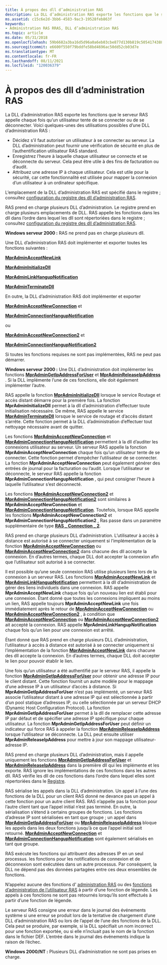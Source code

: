 ```yaml
---
title: À propos des dll d’administration RAS
description: La DLL d’administration RAS exporte les fonctions que le serveur RAS appelle chaque fois qu’un utilisateur tente de se connecter ou de se déconnecter.
ms.assetid: c15c6e2d-3bb6-4583-9ac3-19528feb863f
keywords:
- Administration RAS RRAS, DLL d’administration RAS
ms.topic: article
ms.date: 05/31/2018
ms.openlocfilehash: 59b6682a3ba16d5d96a0a6eb03cbe877d130b819c5054174388e4fe89764957f
ms.sourcegitcommit: e6600f550f79bddfe58bd4696ac50dd52cb03d7e
ms.translationtype: MT
ms.contentlocale: fr-FR
ms.lasthandoff: 08/11/2021
ms.locfileid: "120036379"
---
```

# <a name="about-ras-administration-dlls"></a>À propos des dll d’administration RAS

La DLL d’administration RAS exporte les fonctions que le serveur RAS appelle chaque fois qu’un utilisateur tente de se connecter ou de se déconnecter. Voici quelques-unes des utilisations possibles d’une DLL d’administration RAS :

-   Décidez s’il faut autoriser un utilisateur à se connecter au serveur. La DLL d’administration peut fournir une vérification de sécurité en plus de l’authentification utilisateur RAS standard.
-   Enregistrez l’heure à laquelle chaque utilisateur se connecte et se déconnecte du serveur. Cela peut être utile à des fins de facturation ou d’audit.
-   Attribuez une adresse IP à chaque utilisateur. Cela est utile pour la sécurité, car cette fonctionnalité est utilisée pour mapper la connexion d’un utilisateur à un ordinateur spécifique.

L’emplacement de la DLL d’administration RAS est spécifié dans le registre ; consultez [configuration du registre des dll d’administration RAS](ras-administration-dll-registry-setup.md).

RAS prend en charge plusieurs DLL d’administration. Le registre prend en charge plusieurs emplacements de DLL. RAS appelle les fonctions dans les dll dans l’ordre dans lequel les dll sont répertoriées dans le registre ; consultez [configuration du registre des dll d’administration RAS](ras-administration-dll-registry-setup.md).

**Windows serveur 2000 :** RAS ne prend pas en charge plusieurs dll.

Une DLL d’administration RAS doit implémenter et exporter toutes les fonctions suivantes :

[**MprAdminAcceptNewLink**](/windows/desktop/api/Mprapi/nf-mprapi-mpradminacceptnewlink)

[**MprAdminInitializeDll**](/windows/desktop/api/Mprapi/nf-mprapi-mpradmininitializedll)

[**MprAdminLinkHangupNotification**](/windows/desktop/api/Mprapi/nf-mprapi-mpradminlinkhangupnotification)

[**MprAdminTerminateDll**](/windows/desktop/api/Mprapi/nf-mprapi-mpradminterminatedll)

En outre, la DLL d’administration RAS doit implémenter et exporter

[**MprAdminAcceptNewConnection**](/windows/desktop/api/Mprapi/nf-mprapi-mpradminacceptnewconnection) et

[**MprAdminConnectionHangupNotification**](/windows/desktop/api/Mprapi/nf-mprapi-mpradminconnectionhangupnotification)

ou

[**MprAdminAcceptNewConnection2**](/windows/desktop/api/Mprapi/nf-mprapi-mpradminacceptnewconnection2) et

[**MprAdminConnectionHangupNotification2**](/windows/desktop/api/Mprapi/nf-mprapi-mpradminconnectionhangupnotification2)

Si toutes les fonctions requises ne sont pas implémentées, RAS ne peut pas démarrer.

**Windows serveur 2000 :** Une DLL d’administration doit implémenter les fonctions [**MprAdminGetIpAddressForUser**](/windows/desktop/api/Mprapi/nf-mprapi-mpradmingetipaddressforuser) et [**MprAdminReleaseIpAddress**](/windows/desktop/api/Mprapi/nf-mprapi-mpradminreleaseipaddress) . Si la DLL implémente l’une de ces fonctions, elle doit également implémenter l’autre.

RAS appelle la fonction [**MprAdminInitializeDll**](/windows/desktop/api/Mprapi/nf-mprapi-mpradmininitializedll) lorsque le service Routage et accès distant démarre pour la première fois. La fonction **MprAdminInitializeDll** permet à la dll d’administration d’effectuer toute initialisation nécessaire. De même, RAS appelle le service [**MprAdminTerminateDll**](/windows/desktop/api/Mprapi/nf-mprapi-mpradminterminatedll) lorsque le service de routage et d’accès distant s’arrête. Cette fonction permet à la DLL d’administration d’effectuer tout nettoyage nécessaire avant de quitter.

Les fonctions [**MprAdminAcceptNewConnection**](/windows/desktop/api/Mprapi/nf-mprapi-mpradminacceptnewconnection) et [**MprAdminConnectionHangupNotification**](/windows/desktop/api/Mprapi/nf-mprapi-mpradminconnectionhangupnotification) permettent à la dll d’auditer les connexions utilisateur au serveur. Un serveur RAS appelle la fonction **MprAdminAcceptNewConnection** chaque fois qu’un utilisateur tente de se connecter. Cette fonction permet d’empêcher l’utilisateur de se connecter. La fonction **MprAdminAcceptNewConnection** peut également générer des entrées de journal pour la facturation ou l’audit. Lorsque l’utilisateur se déconnecte, le serveur RAS appelle la fonction **MprAdminConnectionHangupNotification** , qui peut consigner l’heure à laquelle l’utilisateur s’est déconnecté.

Les fonctions [**MprAdminAcceptNewConnection2**](/windows/desktop/api/Mprapi/nf-mprapi-mpradminacceptnewconnection2) et [**MprAdminConnectionHangupNotification2**](/windows/desktop/api/Mprapi/nf-mprapi-mpradminconnectionhangupnotification2) sont similaires à **MprAdminAcceptNewConnection** et [**MprAdminConnectionHangupNotification**](/windows/desktop/api/Mprapi/nf-mprapi-mpradminconnectionhangupnotification). Toutefois, lorsque RAS appelle les fonctions **MprAdminAcceptNewConnection2** et **MprAdminConnectionHangupNotification2** , Ras passe dans un paramètre supplémentaire de type [**RAS \_ Connection \_ 2**](/windows/desktop/api/Mprapi/ns-mprapi-ras_connection_2).

RAS prend en charge plusieurs DLL d’administration. L’utilisateur à accès à distance est autorisé à se connecter uniquement si l’implémentation de la fonction [**MprAdminAcceptNewConnection**](/windows/desktop/api/Mprapi/nf-mprapi-mpradminacceptnewconnection) ou [**MprAdminAcceptNewConnection2**](/windows/desktop/api/Mprapi/nf-mprapi-mpradminacceptnewconnection2) dans chacune des dll accepte la connexion. En d’autres termes, chaque DLL doit accepter la connexion afin que l’utilisateur soit autorisé à se connecter.

Il est possible qu’une seule connexion RAS utilise plusieurs liens lors de la connexion à un serveur RAS. Les fonctions [**MprAdminAcceptNewLink**](/windows/desktop/api/Mprapi/nf-mprapi-mpradminacceptnewlink) et [**MprAdminLinkHangupNotification**](/windows/desktop/api/Mprapi/nf-mprapi-mpradminlinkhangupnotification) permettent à la dll d’administration de gérer des liens individuels dans une connexion. RAS appelle **MprAdminAcceptNewLink** chaque fois qu’un nouveau lien est établi pour une connexion. Étant donné que toutes les connexions impliquent au moins un lien, RAS appelle toujours **MprAdminAcceptNewLink** une fois immédiatement après le retour de [**MprAdminAcceptNewConnection**](/windows/desktop/api/Mprapi/nf-mprapi-mpradminacceptnewconnection) ou [**MprAdminAcceptNewConnection2**](/windows/desktop/api/Mprapi/nf-mprapi-mpradminacceptnewconnection2) , à condition que [**MprAdminAcceptNewConnection**](/windows/desktop/api/Mprapi/nf-mprapi-mpradminacceptnewconnection) ou [**MprAdminAcceptNewConnection2**](/windows/desktop/api/Mprapi/nf-mprapi-mpradminacceptnewconnection2) ait accepté la connexion. RAS appelle **MprAdminLinkHangupNotification** chaque fois qu’un lien pour une connexion est arrêté.

Étant donné que RAS prend en charge plusieurs DLL d’administration, l’utilisateur à accès à distance est autorisé à se connecter uniquement si l’implémentation de la fonction [**MprAdminAcceptNewLink**](/windows/desktop/api/Mprapi/nf-mprapi-mpradminacceptnewlink) dans chacune des dll accepte la connexion. En d’autres termes, chaque DLL doit accepter le lien pour pouvoir établir le lien.

Une fois qu’un utilisateur a été authentifié par le serveur RAS, il appelle la fonction [**MprAdminGetIpAddressForUser**](/windows/desktop/api/Mprapi/nf-mprapi-mpradmingetipaddressforuser) pour obtenir une adresse IP pour le client distant. Cette fonction fournit un autre modèle pour le mappage d’une adresse IP à un utilisateur d’accès à distance. Si **MprAdminGetIpAddressForUser** n’est pas implémenté, un serveur RAS associe l’utilisateur distant à une adresse IP qui est sélectionnée à partir d’un pool statique d’adresses IP, ou celle sélectionnée par un serveur DHCP (Dynamic Host Configuration Protocol). La fonction **MprAdminGetIpAddressForUser** permet à la dll de remplacer cette adresse IP par défaut et de spécifier une adresse IP spécifique pour chaque utilisateur. La fonction **MprAdminGetIpAddressForUser** peut définir un indicateur qui force RAS à appeler la fonction [**MprAdminReleaseIpAddress**](/windows/desktop/api/Mprapi/nf-mprapi-mpradminreleaseipaddress) lorsque l’utilisateur se déconnecte. La DLL peut ensuite utiliser **MprAdminReleaseIpAddress** pour mettre à jour son mappage utilisateur-adresse IP.

RAS prend en charge plusieurs DLL d’administration, mais il appelle uniquement les fonctions [**MprAdminGetIpAddressForUser**](/windows/desktop/api/Mprapi/nf-mprapi-mpradmingetipaddressforuser) et [**MprAdminReleaseIpAddress**](/windows/desktop/api/Mprapi/nf-mprapi-mpradminreleaseipaddress) dans la première dll qui les implémente et les exporte. RAS ignore les implémentations de ces fonctions dans les autres dll. RAS vérifie les dll de ces fonctions dans l’ordre dans lequel elles sont répertoriées dans le [Registre](ras-administration-dll-registry-setup.md).

RAS sérialise les appels dans la DLL d’administration. Un appel à l’une des fonctions de la DLL pour un client RAS donné ne devance pas un appel à cette fonction pour un autre client RAS. RAS n’appelle pas la fonction pour l’autre client tant que l’appel initial n’est pas terminé. En outre, la sérialisation s’étend à certains groupes de fonctions. Les fonctions d’adresse IP sont sérialisées en tant que groupe ; un appel dans [**MprAdminGetIpAddressForUser**](/windows/desktop/api/Mprapi/nf-mprapi-mpradmingetipaddressforuser) ou [**MprAdminReleaseIpAddress**](/windows/desktop/api/Mprapi/nf-mprapi-mpradminreleaseipaddress) bloque les appels dans les deux fonctions jusqu’à ce que l’appel initial soit retourné. [**MprAdminAcceptNewConnection**](/windows/desktop/api/Mprapi/nf-mprapi-mpradminacceptnewconnection) et [**MprAdminConnectionHangupNotification**](/windows/desktop/api/Mprapi/nf-mprapi-mpradminconnectionhangupnotification) sont également sérialisés en tant que groupe.

RAS exécute les fonctions qui attribuent des adresses IP en un seul processus. les fonctions pour les notifications de connexion et de déconnexion sont exécutées dans un autre processus. Par conséquent, la DLL ne dépend pas des données partagées entre ces deux ensembles de fonctions.

N’appelez aucune des fonctions d' [administration RAS](ras-administration-functions.md) ou des [fonctions d’administration de l’utilisateur RAS](ras-user-administration-functions.md) à partir d’une fonction de légende. Les appels à ces fonctions ne sont pas retournés lorsqu’ils sont effectués à partir d’une fonction de légende.

Le serveur RAS consigne une erreur dans le journal des événements système si une erreur se produit lors de la tentative de chargement d’une DLL d’administration RAS ou lors de l’appel de l’une des fonctions de la DLL. Cela peut se produire, par exemple, si la DLL spécifiait un nom incorrect pour une fonction exportée, ou si elle n’incluait pas le nom de la fonction dans le fichier DEF. L’entrée dans le journal des événements indique la raison de l’échec.

**Windows 2000/NT :** Plusieurs DLL d’administration ne sont pas prises en charge.

 

 




